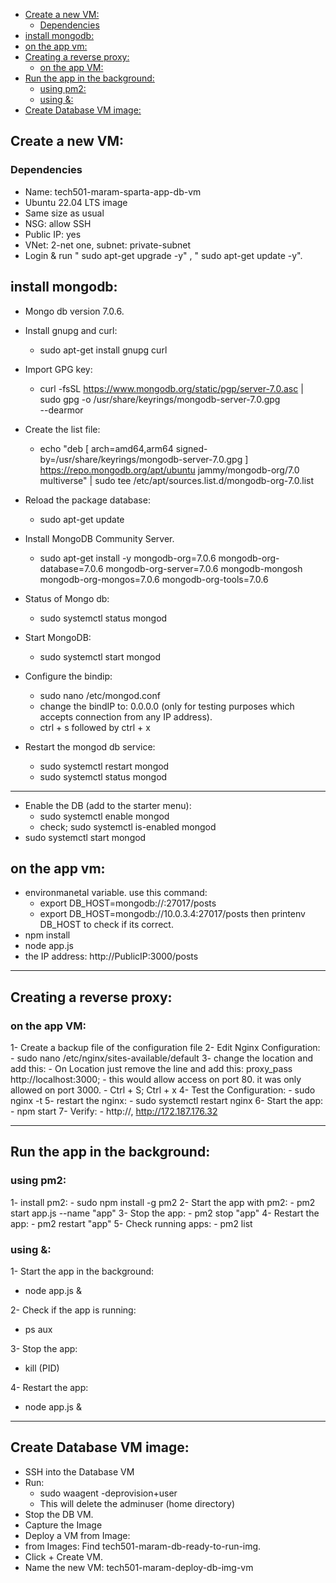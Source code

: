 - [Create a new VM:](#create-a-new-vm)
  - [Dependencies](#dependencies)
- [install mongodb:](#install-mongodb)
- [on the app vm:](#on-the-app-vm)
- [Creating a reverse proxy:](#creating-a-reverse-proxy)
  - [on the app VM:](#on-the-app-vm-1)
- [Run the app in the background:](#run-the-app-in-the-background)
  - [using pm2:](#using-pm2)
  - [using \&:](#using-)
- [Create Database VM image:](#create-database-vm-image)

## Create a new VM:
### Dependencies
- Name: tech501-maram-sparta-app-db-vm
- Ubuntu 22.04 LTS image
- Same size as usual
- NSG: allow SSH
- Public IP: yes
- VNet: 2-net one, subnet: private-subnet
- Login & run " sudo apt-get upgrade -y" , " sudo apt-get update -y".
  
## install mongodb:
- Mongo db version 7.0.6.
- Install gnupg and curl:
    - sudo apt-get install gnupg curl
- Import GPG key:
    - curl -fsSL https://www.mongodb.org/static/pgp/server-7.0.asc | \
   sudo gpg -o /usr/share/keyrings/mongodb-server-7.0.gpg \
   --dearmor

- Create the list file:
    - echo "deb [ arch=amd64,arm64 signed-by=/usr/share/keyrings/mongodb-server-7.0.gpg ] https://repo.mongodb.org/apt/ubuntu jammy/mongodb-org/7.0 multiverse" | sudo tee /etc/apt/sources.list.d/mongodb-org-7.0.list
- Reload the package database:
    - sudo apt-get update
- Install MongoDB Community Server.
  - sudo apt-get install -y mongodb-org=7.0.6 mongodb-org-database=7.0.6 mongodb-org-server=7.0.6 mongodb-mongosh mongodb-org-mongos=7.0.6 mongodb-org-tools=7.0.6
- Status of Mongo db:
  - sudo systemctl status mongod
- Start MongoDB:
  - sudo systemctl start mongod 
- Configure the bindip:
  - sudo nano /etc/mongod.conf
  - change the bindIP to: 0.0.0.0 (only for testing purposes which accepts connection from any IP address). 
  - ctrl + s followed by ctrl + x
- Restart the mongod db service:
  - sudo systemctl restart mongod
  - sudo systemctl status mongod
-------------------------------------------------------------------------------------------

- Enable the DB (add to the starter menu):
  - sudo systemctl enable mongod 
  - check; sudo systemctl is-enabled mongod 
- sudo systemctl start mongod

## on the app vm:

- environmanetal variable. use this command:
    - export DB_HOST=mongodb://<private IP>:27017/posts
    - export DB_HOST=mongodb://10.0.3.4:27017/posts
then printenv DB_HOST to check if its correct. 
- npm install
- node app.js
- the IP address: http://PublicIP:3000/posts
------------------------------------------------------------------------------------------

## Creating a reverse proxy:
### on the app VM:
1- Create a backup file of the configuration file
2- Edit Nginx Configuration:
    - sudo nano /etc/nginx/sites-available/default
3- change the location and add this:
    - On Location just remove the line and add this: proxy_pass http://localhost:3000;
    - this would allow access on port 80. it was only allowed on port 3000.
    - Ctrl + S; Ctrl + x
4- Test the Configuration:
    - sudo nginx -t
5- restart the nginx:
    - sudo systemctl restart nginx
6- Start the app:
    - npm start
7- Verify:
    - http://<your-public-ip>, http://172.187.176.32

------------------------------------------------------------------------------------------

## Run the app in the background:
### using pm2:

1- install pm2: 
    - sudo npm install -g pm2
2- Start the app with pm2:
    - pm2 start app.js --name "app"
3- Stop the app:
    - pm2 stop "app"
4- Restart the app:
    - pm2 restart "app"
5- Check running apps:
    - pm2 list


### using &:
1- Start the app in the background:
- node app.js &
  
2- Check if the app is running:
- ps aux 
  
3- Stop the app:
- kill (PID)
  
4- Restart the app:
- node app.js &

----------------------------------------

## Create Database VM image:
- SSH into the Database VM
- Run:
    - sudo waagent -deprovision+user
    - This will delete the adminuser (home directory)
- Stop the DB VM.
- Capture the Image
- Deploy a VM from Image:
- from Images: Find tech501-maram-db-ready-to-run-img.
- Click + Create VM.
- Name the new VM: tech501-maram-deploy-db-img-vm
